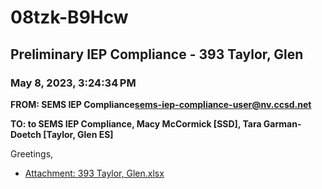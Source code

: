 # 08tzk-B9Hcw
## Preliminary IEP Compliance - 393 Taylor, Glen
### May 8, 2023, 3:24:34 PM
**FROM: SEMS IEP Compliance<sems-iep-compliance-user@nv.ccsd.net>**

**TO: to SEMS IEP Compliance, Macy McCormick [SSD], Tara Garman-Doetch [Taylor, Glen ES]**


Greetings, 





* [Attachment: 393 Taylor, Glen.xlsx](08tzk-B9Hcw-attachment-1.xlsx)
